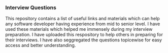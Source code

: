 ### Interview Questions
This repository contains a list of useful links and materials which can help any software developer having experience from mid to senior level. I have used these materials which helped me immensely during my interview preparation. I have uploaded this respository to help others in preparing for their interviews. I have also seggregated the questions topicewise for easy access and better understanding.
